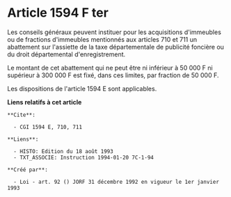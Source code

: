 # Article 1594 F ter

Les conseils généraux peuvent instituer pour les acquisitions d'immeubles ou de fractions d'immeubles mentionnés aux articles
710 et 711 un abattement sur l'assiette de la taxe départementale de publicité foncière ou du droit départemental
d'enregistrement.

Le montant de cet abattement qui ne peut être ni inférieur à 50 000 F ni supérieur à 300 000 F est fixé, dans ces limites,
par fraction de 50 000 F.

Les dispositions de l'article 1594 E sont applicables.

**Liens relatifs à cet article**

	**Cite**:

	  - CGI 1594 E, 710, 711

	**Liens**:

	  - HISTO: Edition du 18 août 1993
	  - TXT_ASSOCIE: Instruction 1994-01-20 7C-1-94

	**Créé par**:

	  - Loi - art. 92 () JORF 31 décembre 1992 en vigueur le 1er janvier 1993
